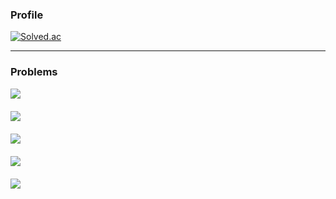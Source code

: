 ### Profile
[![Solved.ac](http://mazassumnida.wtf/api/v2/generate_badge?boj=btte02)](https://solved.ac/btte02)

---

### Problems
<details>
    <summary style="list-style:none;">
        <image src="https://img.shields.io/badge/-Bronze-AD5600?style=for-the-badge">
    </summary>

<details>
<summary style="list-style: none;">
    <image src="https://img.shields.io/badge/V-(0 / 0)-FFFFFF?style=for-the-badge&labelColor=BA2E09">
</summary>
 
| Problem | Language |
|-|:-:|
|[테스트 테스트]("http://naver.com")|[C++](https://github.com/Knabin/Programmers/blob/master/Level1/something.cpp)|

</details>

<details>
    <summary style="list-style: none;">
    <image src="https://img.shields.io/badge/-IV-C44C0A?style=for-the-badge">&#9;
    <image src="https://img.shields.io/badge/-(0 / 0)-yellow?style=for-the-badge">
    </summary>
 
| Problem | Language |
|-|:-:|
|[테스트 테스트]("http://naver.com")|[C++](https://github.com/Knabin/Programmers/blob/master/Level1/something.cpp)|

</details>

<details>
    <summary style="list-style: none;"><image src="https://img.shields.io/badge/-III-AD5600?style=for-the-badge"></summary>
 
| Problem | Language |
|-|:-:|
|[테스트 테스트]("http://naver.com")|[C++](https://github.com/Knabin/Programmers/blob/master/Level1/something.cpp)|

</details>

<details>
    <summary style="list-style: none;"><image src="https://img.shields.io/badge/-II-C47F0A?style=for-the-badge"></summary>
 
| Problem | Language |
|-|:-:|
|[테스트 테스트]("http://naver.com")|[C++](https://github.com/Knabin/Programmers/blob/master/Level1/something.cpp)|

</details>

<details>
    <summary style="list-style: none;"><image src="https://img.shields.io/badge/-I-BA8A09?style=for-the-badge"></summary>
 
| Problem | Language |
|-|:-:|
|[테스트 테스트]("http://naver.com")|[C++](https://github.com/Knabin/Programmers/blob/master/Level1/something.cpp)|

</details>
</details>

<br>

<details>
    <summary style="list-style:none;"><image src="https://img.shields.io/badge/-Silver-435F7A?style=for-the-badge"></summary>

<details>
    <summary style="list-style: none;"><image src="https://img.shields.io/badge/-V-444487?style=for-the-badge"></summary>
 
| Problem | Language |
|-|:-:|
|[테스트 테스트]("http://naver.com")|[C++](https://github.com/Knabin/Programmers/blob/master/Level1/something.cpp)|

</details>

<details>
    <summary style="list-style: none;"><image src="https://img.shields.io/badge/-IV-495B91?style=for-the-badge"></summary>
 
| Problem | Language |
|-|:-:|
|[테스트 테스트]("http://naver.com")|[C++](https://github.com/Knabin/Programmers/blob/master/Level1/something.cpp)|

</details>

<details>
    <summary style="list-style: none;"><image src="https://img.shields.io/badge/-III-435F7A?style=for-the-badge"></summary>
 
| Problem | Language |
|-|:-:|
|[테스트 테스트]("http://naver.com")|[C++](https://github.com/Knabin/Programmers/blob/master/Level1/something.cpp)|

</details>

<details>
    <summary style="list-style: none;"><image src="https://img.shields.io/badge/-II-498191?style=for-the-badge"></summary>
 
| Problem | Language |
|-|:-:|
|[테스트 테스트]("http://naver.com")|[C++](https://github.com/Knabin/Programmers/blob/master/Level1/something.cpp)|

</details>

<details>
    <summary style="list-style: none;"><image src="https://img.shields.io/badge/-I-448784?style=for-the-badge"></summary>
 
| Problem | Language |
|-|:-:|
|[테스트 테스트]("http://naver.com")|[C++](https://github.com/Knabin/Programmers/blob/master/Level1/something.cpp)|

</details>

<br>

#### ![Gold](https://img.shields.io/badge/-Gold-EC9A00?style=for-the-badge)

<details>
    <summary style="list-style: none;"><image src="https://img.shields.io/badge/-V-F7670C?style=for-the-badge"></summary>
 
| Problem | Language |
|-|:-:|
|[테스트 테스트]("http://naver.com")|[C++](https://github.com/Knabin/Programmers/blob/master/Level1/something.cpp)|

</details>

<details>
    <summary style="list-style: none;"><image src="https://img.shields.io/badge/-IV-D6770B?style=for-the-badge"></summary>
 
| Problem | Language |
|-|:-:|
|[테스트 테스트]("http://naver.com")|[C++](https://github.com/Knabin/Programmers/blob/master/Level1/something.cpp)|

</details>

<details>
    <summary style="list-style: none;"><image src="https://img.shields.io/badge/-III-EC9A00?style=for-the-badge"></summary>
 
| Problem | Language |
|-|:-:|
|[테스트 테스트]("http://naver.com")|[C++](https://github.com/Knabin/Programmers/blob/master/Level1/something.cpp)|

</details>

<details>
    <summary style="list-style: none;"><image src="https://img.shields.io/badge/-II-D6A30B?style=for-the-badge"></summary>
 
| Problem | Language |
|-|:-:|
|[테스트 테스트]("http://naver.com")|[C++](https://github.com/Knabin/Programmers/blob/master/Level1/something.cpp)|

</details>

<details>
    <summary style="list-style: none;"><image src="https://img.shields.io/badge/-I-F7D40C?style=for-the-badge"></summary>
 
| Problem | Language |
|-|:-:|
|[테스트 테스트]("http://naver.com")|[C++](https://github.com/Knabin/Programmers/blob/master/Level1/something.cpp)|

</details>
</details>

<br>

<details>
    <summary style="list-style: none;"><image src="https://img.shields.io/badge/-Platinum-27E2A4?style=for-the-badge"></summary>

<details>
    <summary style="list-style: none;"><image src="https://img.shields.io/badge/-V-1DC2F0?style=for-the-badge"></summary>
 
| Problem | Language |
|-|:-:|
|[테스트 테스트]("http://naver.com")|[C++](https://github.com/Knabin/Programmers/blob/master/Level1/something.cpp)|

</details>

<details>
    <summary style="list-style: none;"><image src="https://img.shields.io/badge/-IV-1EFAEF?style=for-the-badge"></summary>
 
| Problem | Language |
|-|:-:|
|[테스트 테스트]("http://naver.com")|[C++](https://github.com/Knabin/Programmers/blob/master/Level1/something.cpp)|

</details>

<details>
    <summary style="list-style: none;"><image src="https://img.shields.io/badge/-III-27E2A4?style=for-the-badge"></summary>
 
| Problem | Language |
|-|:-:|
|[테스트 테스트]("http://naver.com")|[C++](https://github.com/Knabin/Programmers/blob/master/Level1/something.cpp)|

</details>

<details>
    <summary style="list-style: none;"><image src="https://img.shields.io/badge/-II-1EFA72?style=for-the-badge"></summary>
 
| Problem | Language |
|-|:-:|
|[테스트 테스트]("http://naver.com")|[C++](https://github.com/Knabin/Programmers/blob/master/Level1/something.cpp)|

</details>

<details>
    <summary style="list-style: none;"><image src="https://img.shields.io/badge/-I-1DF032?style=for-the-badge"></summary>
 
| Problem | Language |
|-|:-:|
|[테스트 테스트]("http://naver.com")|[C++](https://github.com/Knabin/Programmers/blob/master/Level1/something.cpp)|

</details>
</details>

<br>

<details>
    <summary style="list-style: none;"><image src="https://img.shields.io/badge/-Diamond-00B4FC?style=for-the-badge"></summary>

<details>
    <summary style="list-style: none;"><image src="https://img.shields.io/badge/-V-0D3BFE?style=for-the-badge"></summary>
 
| Problem | Language |
|-|:-:|
|[테스트 테스트]("http://naver.com")|[C++](https://github.com/Knabin/Programmers/blob/master/Level1/something.cpp)|

</details>

<details>
    <summary style="list-style: none;"><image src="https://img.shields.io/badge/-IV-0B6EE6?style=for-the-badge"></summary>
 
| Problem | Language |
|-|:-:|
|[테스트 테스트]("http://naver.com")|[C++](https://github.com/Knabin/Programmers/blob/master/Level1/something.cpp)|

</details>

<details>
    <summary style="list-style: none;"><image src="https://img.shields.io/badge/-III-00B4FC?style=for-the-badge"></summary>
 
| Problem | Language |
|-|:-:|
|[테스트 테스트]("http://naver.com")|[C++](https://github.com/Knabin/Programmers/blob/master/Level1/something.cpp)|

</details>

<details>
    <summary style="list-style: none;"><image src="https://img.shields.io/badge/-II-0BE1E6?style=for-the-badge"></summary>
 
| Problem | Language |
|-|:-:|
|[테스트 테스트]("http://naver.com")|[C++](https://github.com/Knabin/Programmers/blob/master/Level1/something.cpp)|

</details>

<details>
    <summary style="list-style: none;"><image src="https://img.shields.io/badge/-I-0DFEBF?style=for-the-badge"></summary>
 
| Problem | Language |
|-|:-:|
|[테스트 테스트]("http://naver.com")|[C++](https://github.com/Knabin/Programmers/blob/master/Level1/something.cpp)|

</details>
</details>

<br>

<details>
    <summary style="list-style: none;"><image src="https://img.shields.io/badge/-Ruby-FF0062?style=for-the-badge"></summary>

<details>
    <summary style="list-style: none;"><image src="https://img.shields.io/badge/-V-CC0DFF?style=for-the-badge"></summary>
 
| Problem | Language |
|-|:-:|
|[테스트 테스트]("http://naver.com")|[C++](https://github.com/Knabin/Programmers/blob/master/Level1/something.cpp)|

</details>

<details>
    <summary style="list-style: none;"><image src="https://img.shields.io/badge/-IV-E80CCE?style=for-the-badge"></summary>
 
| Problem | Language |
|-|:-:|
|[테스트 테스트]("http://naver.com")|[C++](https://github.com/Knabin/Programmers/blob/master/Level1/something.cpp)|

</details>

<details>
    <summary style="list-style: none;"><image src="https://img.shields.io/badge/-III-FF0062?style=for-the-badge"></summary>
 
| Problem | Language |
|-|:-:|
|[테스트 테스트]("http://naver.com")|[C++](https://github.com/Knabin/Programmers/blob/master/Level1/something.cpp)|

</details>

<details>
    <summary style="list-style: none;"><image src="https://img.shields.io/badge/-II-E8130C?style=for-the-badge"></summary>
 
| Problem | Language |
|-|:-:|
|[테스트 테스트]("http://naver.com")|[C++](https://github.com/Knabin/Programmers/blob/master/Level1/something.cpp)|

</details>

<details>
    <summary style="list-style: none;"><image src="https://img.shields.io/badge/-I-FF380D?style=for-the-badge"></summary>
 
| Problem | Language |
|-|:-:|
|[테스트 테스트]("http://naver.com")|[C++](https://github.com/Knabin/Programmers/blob/master/Level1/something.cpp)|

</details>
</details>
